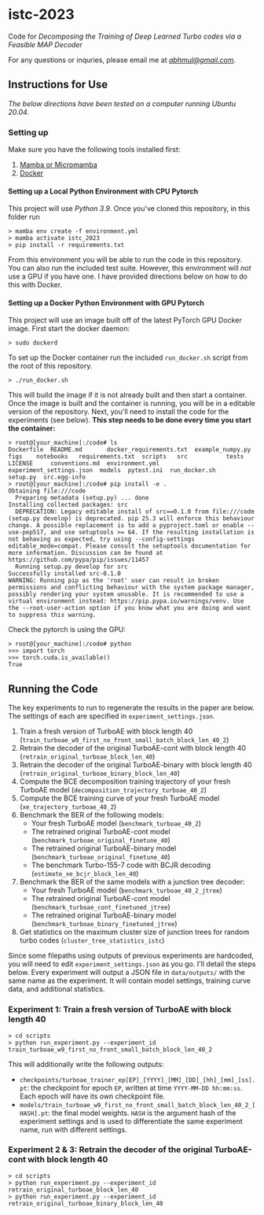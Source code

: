 # istc-2023

Code for _Decomposing the Training of Deep Learned Turbo codes via a Feasible MAP Decoder_

For any questions or inquries, please email me at *abhmul@gmail.com*.

## Instructions for Use

_The below directions have been tested on a computer running Ubuntu 20.04._

### Setting up

Make sure you have the following tools installed first:

1. [Mamba or Micromamba](https://mamba.readthedocs.io/en/latest/installation.html)
2. [Docker](https://www.docker.com/)

#### Setting up a Local Python Environment with CPU Pytorch

This project will use _Python 3.9_. Once you've cloned this repository, in this folder run

```
> mamba env create -f environment.yml
> mamba activate istc_2023
> pip install -r requirements.txt
```

From this environment you will be able to run the code in this repository. You can also run the included test suite. However, this environment will _not_ use a GPU if you have one. I have provided directions below on how to do this with Docker.

#### Setting up a Docker Python Environment with GPU Pytorch

This project will use an image built off of the latest PyTorch GPU Docker image. First start the docker daemon:

```
> sudo dockerd
```

To set up the Docker container run the included `run_docker.sh` script from the root of this repository.

```
> ./run_docker.sh
```

This will build the image if it is not already built and then start a container. Once the image is built and the container is running, you will be in a editable version of the repository. Next, you'll need to install the code for the experiments (see below). **This step needs to be done every time you start the container:**

```
> root@[your_machine]:/code# ls
Dockerfile  README.md       docker_requirements.txt  example_numpy.py          figs    notebooks   requirements.txt  scripts   src           tests
LICENSE     conventions.md  environment.yml          experiment_settings.json  models  pytest.ini  run_docker.sh     setup.py  src.egg-info
> root@[your_machine]:/code# pip install -e .
Obtaining file:///code
  Preparing metadata (setup.py) ... done
Installing collected packages: src
  DEPRECATION: Legacy editable install of src==0.1.0 from file:///code (setup.py develop) is deprecated. pip 25.3 will enforce this behaviour change. A possible replacement is to add a pyproject.toml or enable --use-pep517, and use setuptools >= 64. If the resulting installation is not behaving as expected, try using --config-settings editable_mode=compat. Please consult the setuptools documentation for more information. Discussion can be found at https://github.com/pypa/pip/issues/11457
  Running setup.py develop for src
Successfully installed src-0.1.0
WARNING: Running pip as the 'root' user can result in broken permissions and conflicting behaviour with the system package manager, possibly rendering your system unusable. It is recommended to use a virtual environment instead: https://pip.pypa.io/warnings/venv. Use the --root-user-action option if you know what you are doing and want to suppress this warning.
```

Check the pytorch is using the GPU:

```
> root@[your_machine]:/code# python
>>> import torch
>>> torch.cuda.is_available()
True
```

## Running the Code

The key experiments to run to regenerate the results in the paper are below. The settings of each are specified in `experiment_settings.json`.

1. Train a fresh version of TurboAE with block length 40 (`train_turboae_w9_first_no_front_small_batch_block_len_40_2`)
2. Retrain the decoder of the original TurboAE-cont with block length 40 (`retrain_original_turboae_block_len_40`)
3. Retrain the decoder of the original TurboAE-binary with block length 40 (`retrain_original_turboae_binary_block_len_40`)
4. Compute the BCE decomposition training trajectory of your fresh TurboAE model (`decomposition_trajectory_turboae_40_2`)
5. Compute the BCE training curve of your fresh TurboAE model (`xe_trajectory_turboae_40_2`)
6. Benchmark the BER of the following models:
   - Your fresh TurboAE model (`benchmark_turboae_40_2`)
   - The retrained original TurboAE-cont model (`benchmark_turboae_original_finetune_40`)
   - The retrained original TurboAE-binary model (`benchmark_turboae_original_finetune_40`)
   - The benchmark Turbo-155-7 code with BCJR decoding (`estimate_xe_bcjr_block_len_40`)
7. Benchmark the BER of the same models with a junction tree decoder:
   - Your fresh TurboAE model (`benchmark_turboae_40_2_jtree`)
   - The retrained original TurboAE-cont model (`benchmark_turboae_cont_finetuned_jtree`)
   - The retrained original TurboAE-binary model (`benchmark_turboae_binary_finetuned_jtree`)
8. Get statistics on the maximum cluster size of junction trees for random turbo codes (`cluster_tree_statistics_istc`)

Since some filepaths using outputs of previous experiments are hardcoded, you will need to edit `experiment_settings.json` as you go. I'll detail the steps below. Every experiment will output a JSON file in `data/outputs/` with the same name as the experiment. It will contain model settings, training curve data, and additional statistics.

### Experiment 1: Train a fresh version of TurboAE with block length 40

```
> cd scripts
> python run_experiment.py --experiment_id train_turboae_w9_first_no_front_small_batch_block_len_40_2
```

This will additionally write the following outputs:

- `checkpoints/turboae_trainer_ep[EP]_[YYYY]_[MM]_[DD]_[hh]_[mm]_[ss].pt`: the checkpoint for epoch `EP`, written at time `YYYY-MM-DD hh:mm:ss`. Each epoch will have its own checkpoint file.
- `models/train_turboae_w9_first_no_front_small_batch_block_len_40_2_[HASH].pt`: the final model weights. `HASH` is the argument hash of the experiment settings and is used to differentiate the same experiment name, run with different settings.

### Experiment 2 & 3: Retrain the decoder of the original TurboAE-cont with block length 40

```
> cd scripts
> python run_experiment.py --experiment_id retrain_original_turboae_block_len_40
> python run_experiment.py --experiment_id retrain_original_turboae_binary_block_len_40
```
